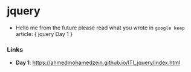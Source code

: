 # jquery

- Hello me from the future please read what you wrote in `google keep` article: { jquery Day 1 }

 ### Links 
 
 - **Day 1**: https://ahmedmohamedzein.github.io/ITI_jquery/index.html

